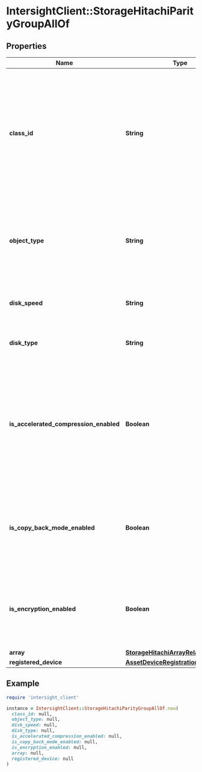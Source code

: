 # IntersightClient::StorageHitachiParityGroupAllOf

## Properties

| Name | Type | Description | Notes |
| ---- | ---- | ----------- | ----- |
| **class_id** | **String** | The fully-qualified name of the instantiated, concrete type. This property is used as a discriminator to identify the type of the payload when marshaling and unmarshaling data. | [default to &#39;storage.HitachiParityGroup&#39;] |
| **object_type** | **String** | The fully-qualified name of the instantiated, concrete type. The value should be the same as the &#39;ClassId&#39; property. | [default to &#39;storage.HitachiParityGroup&#39;] |
| **disk_speed** | **String** | Speed (rpm) of the disk belonging to the parity group. | [optional][readonly] |
| **disk_type** | **String** | Type of the disk belonging to the parity group. | [optional][readonly] |
| **is_accelerated_compression_enabled** | **Boolean** | Value of the accelerated compression of the parity group. true, Accelerated compression for the parity group is enabled. false, Accelerated compression for the parity group is disabled. | [optional][readonly] |
| **is_copy_back_mode_enabled** | **Boolean** | Value of the copy back mode setting of the parity group. true, Copy back mode is enabled. false, Copy back mode is disabled. | [optional][readonly] |
| **is_encryption_enabled** | **Boolean** | Value of the encryption setting of the parity group. true, Encryption is enabled. false, Encryption is disabled. | [optional][readonly] |
| **array** | [**StorageHitachiArrayRelationship**](StorageHitachiArrayRelationship.md) |  | [optional] |
| **registered_device** | [**AssetDeviceRegistrationRelationship**](AssetDeviceRegistrationRelationship.md) |  | [optional] |

## Example

```ruby
require 'intersight_client'

instance = IntersightClient::StorageHitachiParityGroupAllOf.new(
  class_id: null,
  object_type: null,
  disk_speed: null,
  disk_type: null,
  is_accelerated_compression_enabled: null,
  is_copy_back_mode_enabled: null,
  is_encryption_enabled: null,
  array: null,
  registered_device: null
)
```

